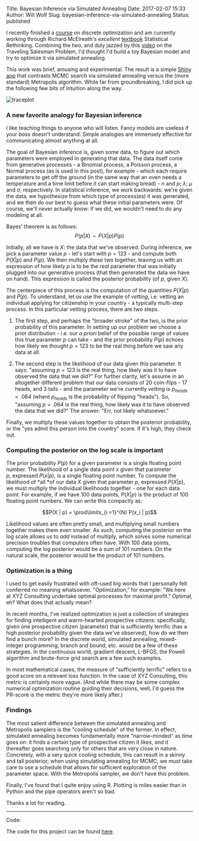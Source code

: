 Title: Bayesian Inference via Simulated Annealing
Date: 2017-02-07 15:33
Author: Will Wolf
Slug: bayesian-inference-via-simulated-annealing
Status: published

I recently finished a [course](https://www.coursera.org/learn/discrete-optimization) on discrete optimization and am currently working through Richard McElreath's *excellent* [textbook](http://xcelab.net/rm/statistical-rethinking/) Statistical Rethinking. Combining the two, and duly jazzed by this [video](https://www.youtube.com/watch?v=SC5CX8drAtU) on the Traveling Salesman Problem, I'd thought I'd build a toy Bayesian model and try to optimize it via simulated annealing.

This work was brief, amusing and experimental. The result is a simple [Shiny app](https://willwolf.shinyapps.io/bayesian-inference-simulated-annealing/) that contrasts MCMC search via simulated annealing versus the (more standard) Metropolis algorithm. While far from groundbreaking, I did pick up the following few bits of intuition along the way.

![traceplot]({filename}/figures/bayesian_inference_simulated_annealing_traceplot.png)

### A new favorite analogy for Bayesian inference

I like teaching things to anyone who will listen. Fancy models are useless if your boss doesn't understand. Simple analogies are immensely effective for communicating almost anything at all.

The goal of Bayesian inference is, given some data, to figure out which parameters were employed in generating that data. The data itself come from generative processes - a Binomial process, a Poisson process, a Normal process (as is used in this post), for example - which each require parameters to get off the ground (in the same way that an oven needs a temperature and a time limit before it can start making bread) - $n$ and $p$; $\lambda$; $\mu$ and $\sigma$, respectively. In statistical inference, we work backwards: we're given the data, we hypothesize from which type of process(es) it was generated, and we then do our best to guess what these initial parameters were. Of course, we'll never actually know: if we did, we wouldn't need to do any modeling at all.

Bayes' theorem is as follows: $$P(p | X) \sim P(X | p)P(p)$$

Initially, all we have is $X$: the data that we've observed. During inference, we pick a parameter value $p$ - let's start with $p = 123$ - and compute both $P(X | p)$ and $P(p)$. We then multiply these two together, leaving us with an expression of how likely $p$ is to be the *real* parameter that was initially plugged into our generative process (that then generated the data we have on hand). This expression is called the posterior probability (of $p$, given $X$).

The centerpiece of this process is the computation of the quantities $P(X | p)$ and $P(p)$. To understand, let us use the example of *vetting*, i.e. vetting an individual applying for citizenship in your country - a typically multi-step process. In this particular vetting process, there are two steps.

1. The first step, and perhaps the "broader stroke" of the two, is the prior probability of this parameter. In setting up our problem we choose a prior distribution - i.e. our *a priori* belief of the possible range of values this true parameter $p$ can take - and the prior probability $P(p)$ echoes how likely we thought $p = 123$ to be the real thing before we saw any data at all.

2. The second step is the likelihood of our data given this parameter. It says: "assuming $p = 123$ is the real thing, how likely was it to have observed the data that we did?" For further clarity, let's assume in an altogether different problem that our data consists of 20 coin-flips - 17 heads, and 3 tails - and the parameter we're currently *vetting* is $p_{heads} = .064$ (where $p_{heads}$ is the probability of flipping "heads"). So, "assuming $p = .064$ is the real thing, how likely was it to have observed the data that we did?" The answer: "Err, not likely whatsoever."

Finally, we multiply these values together to obtain the posterior probability, or the "yes admit this person into the country" score. If it's high, they check out.

### Computing the posterior on the log scale is important

The prior probability $P(p)$ for a given parameter is a single floating point number. The likelihood of a single data point $x$ given that parameter $p$, expressed $P(x | p)$, is a single floating point number. To compute the likelihood of *all *of our data $X$ given that parameter $p$, expressed $P(X | p)$, we must multiply the individual likelihoods together - one for each data point. For example, if we have 100 data points, $P(X | p)$ is the product of 100 floating point numbers. We can write this compactly as:

$$P(X | p) = \prod\limits_{i =1}^{N} P(x_i | p)$$

Likelihood values are often pretty small, and multiplying small numbers together makes them even smaller. As such, computing the posterior on the log scale allows us to *add* instead of multiply, which solves some numerical precision troubles that computers often have. With 100 data points, computing the log posterior would be a sum of 101 numbers. On the natural scale, the posterior would be the product of 101 numbers.

### Optimization is a thing

I used to get easily frustrated with oft-used big words that I personally felt conferred no meaning whatsoever. "Optimization," for example: "We here at XYZ Consulting undertake optimal processes for maximal profit." Optimal, eh? What does that actually mean?

In recent months, I've realized optimization is just a collection of strategies for finding intelligent and warm-hearted prospective citizens: specifically, given one prospective citizen (parameter) that is sufficiently terrific (has a high posterior probability given the data we've observed), how do we then find a bunch more? In the discrete world, simulated annealing, mixed-integer programming, branch and bound, etc. would be a few of these strategies. In the continuous world, gradient descent, L-BFGS, the Powell algorithm and brute-force grid search are a few such examples.

In most mathematical cases, the measure of "sufficiently terrific" refers to a good score on a relevant loss function. In the case of XYZ Consulting, this metric is certainly more vague. (And while there may be some complex numerical optimization routine guiding their decisions, well, I'd guess the PR-score is the metric they're more likely after.)

### Findings

The most salient difference between the simulated annealing and Metropolis samplers is the "cooling schedule" of the former. In effect, simulated annealing becomes fundamentally more "narrow-minded" as time goes on: it finds a certain type of prospective citizen it likes, and it thereafter goes searching only for others that are very close in nature. Concretely, with a very quick cooling schedule, this can result in a skinny and tall posterior; when using simulating annealing for MCMC, we must take care to use a schedule that allows for sufficient exploration of the parameter space. With the Metropolis sampler, we don't have this problem.

Finally, I've found that I quite enjoy using R. Plotting is miles easier than in Python and the pipe operators aren't so bad.

Thanks a lot for reading.

---
Code:

The code for this project can be found [here](https://github.com/cavaunpeu/bayesian-inference-simulated-annealing).
